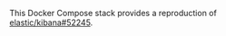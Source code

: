 This Docker Compose stack provides a reproduction of
[elastic/kibana#52245](https://github.com/elastic/kibana/issues/52245). 
